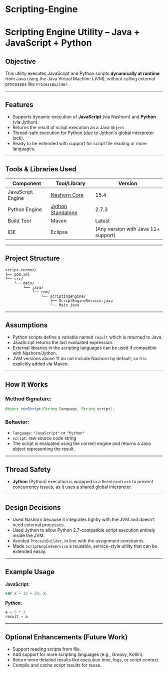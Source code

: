 # Scripting-Engine

# Scripting Engine Utility – Java + JavaScript + Python

## Objective
This utility executes JavaScript and Python scripts **dynamically at runtime** from Java using the Java Virtual Machine (JVM), without calling external processes like `ProcessBuilder`.

---

## Features
- Supports dynamic execution of **JavaScript** (via Nashorn) and **Python** (via Jython).
- Returns the result of script execution as a Java `Object`.
- Thread-safe execution for Python (due to Jython's global interpreter lock).
- Ready to be extended with support for script file reading or more languages.

---

## Tools & Libraries Used

| Component         | Tool/Library                   | Version    |
|------------------|--------------------------------|------------|
| JavaScript Engine| [Nashorn Core](https://github.com/openjdk/nashorn) | 15.4       |
| Python Engine    | [Jython Standalone](https://www.jython.org/)     | 2.7.3      |
| Build Tool       | Maven                          | Latest     |
| IDE              | Eclipse                        | (Any version with Java 11+ support) |

---

## Project Structure

```
script-runner/
├── pom.xml
└── src/
    └── main/
        └── java/
            └── com/
                └── scriptingengine/
                    ├── ScriptEngineService.java
                    └── Main.java
```

---

## Assumptions

- Python scripts define a variable named `result` which is returned to Java.
- JavaScript returns the last evaluated expression.
- External libraries in the scripting languages can be used if compatible with Nashorn/Jython.
- JVM versions above 11 do not include Nashorn by default, so it is explicitly added via Maven.

---

## How It Works

### Method Signature:
```java
Object runScript(String language, String script);
```

### Behavior:
- `language`: `"JavaScript"` or `"Python"`
- `script`: raw source code string
- The script is evaluated using the correct engine and returns a Java object representing the result.

---

## Thread Safety
- **Jython** (Python) execution is wrapped in a `ReentrantLock` to prevent concurrency issues, as it uses a shared global interpreter.

---

## Design Decisions
- Used Nashorn because it integrates tightly with the JVM and doesn’t need external processes.
- Used Jython to allow Python 2.7-compatible script execution entirely inside the JVM.
- Avoided `ProcessBuilder`, in line with the assignment constraints.
- Made `ScriptEngineService` a reusable, service-style utility that can be extended easily.

---

## Example Usage

**JavaScript:**
```javascript
var x = 10 + 20; x;
```

**Python:**
```python
a = 5 * 3
result = a
```

---

##  Optional Enhancements (Future Work)
- Support reading scripts from file.
- Add support for more scripting languages (e.g., Groovy, Kotlin).
- Return more detailed results like execution time, logs, or script context.
- Compile and cache script results for reuse.
